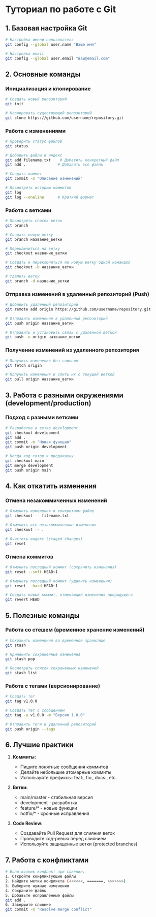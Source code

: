 # Туториал по работе с Git

## 1. Базовая настройка Git
```bash
# Настройка имени пользователя
git config --global user.name "Ваше имя"

# Настройка email
git config --global user.email "ваш@email.com"
```

## 2. Основные команды

### Инициализация и клонирование
```bash
# Создать новый репозиторий
git init

# Клонировать существующий репозиторий
git clone https://github.com/username/repository.git
```

### Работа с изменениями
```bash
# Проверить статус файлов
git status

# Добавить файлы в индекс
git add filename.txt    # Добавить конкретный файл
git add .              # Добавить все файлы

# Создать коммит
git commit -m "Описание изменений"

# Посмотреть историю коммитов
git log
git log --oneline      # Краткий формат
```

### Работа с ветками

```bash
# Посмотреть список веток
git branch

# Создать новую ветку
git branch название_ветки

# Переключиться на ветку
git checkout название_ветки

# Создать и переключиться на новую ветку одной командой
git checkout -b название_ветки

# Удалить ветку
git branch -d название_ветки
```

### Отправка изменений в удаленный репозиторий (Push)

```bash
# Добавить удаленный репозиторий
git remote add origin https://github.com/username/repository.git

# Отправить изменения в удаленный репозиторий
git push origin название_ветки

# Отправить и установить связь с удаленной веткой
git push -u origin название_ветки
```

### Получение изменений из удаленного репозитория

```bash
# Получить изменения без слияния
git fetch origin

# Получить изменения и слить их с текущей веткой
git pull origin название_ветки
```

## 3. Работа с разными окружениями (development/production)

### Подход с разными ветками
```bash
# Разработка в ветке development
git checkout development
git add .
git commit -m "Новая функция"
git push origin development

# Когда код готов к продакшену
git checkout main
git merge development
git push origin main
```

## 4. Как откатить изменения

### Отмена незакоммиченных изменений
```bash
# Отменить изменения в конкретном файле
git checkout -- filename.txt

# Отменить все незакоммиченные изменения
git checkout -- .

# Очистить индекс (staged changes)
git reset
```

### Отмена коммитов
```bash
# Отменить последний коммит (сохранить изменения)
git reset --soft HEAD~1

# Отменить последний коммит (удалить изменения)
git reset --hard HEAD~1

# Создать новый коммит, отменяющий изменения предыдущего
git revert HEAD
```

## 5. Полезные команды

### Работа со стешем (временное хранение изменений)
```bash
# Сохранить изменения во временное хранилище
git stash

# Применить сохраненные изменения
git stash pop

# Посмотреть список сохраненных изменений
git stash list
```

### Работа с тегами (версионирование)
```bash
# Создать тег
git tag v1.0.0

# Создать тег с сообщением
git tag -a v1.0.0 -m "Версия 1.0.0"

# Отправить теги в удаленный репозиторий
git push origin --tags
```

## 6. Лучшие практики

1. **Коммиты:**
   - Пишите понятные сообщения коммитов
   - Делайте небольшие атомарные коммиты
   - Используйте префиксы: feat:, fix:, docs:, etc.

2. **Ветки:**
   - main/master - стабильная версия
   - development - разработка
   - feature/* - новые функции
   - hotfix/* - срочные исправления

3. **Code Review:**
   - Создавайте Pull Request для слияния веток
   - Проводите код-ревью перед слиянием
   - Используйте защищенные ветки (protected branches)

## 7. Работа с конфликтами

```bash
# Если возник конфликт при слиянии:
1. Откройте конфликтующие файлы
2. Найдите метки конфликта (<<<<<<, =======, >>>>>>>)
3. Выберите нужные изменения
4. Сохраните файлы
5. Добавьте исправленные файлы
git add .
6. Завершите слияние
git commit -m "Resolve merge conflict"
``` 